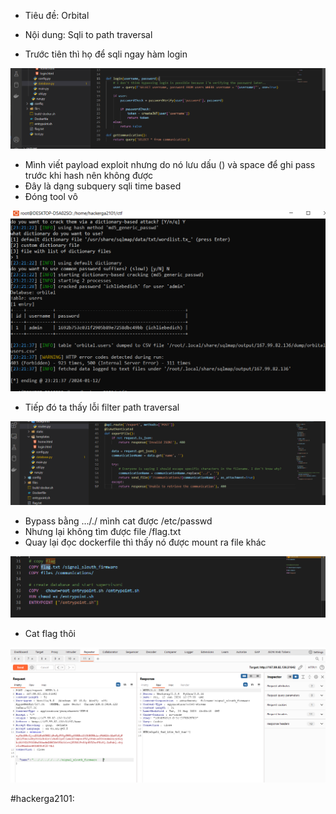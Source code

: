 - Tiêu đề: Orbital
- Nội dung: Sqli to path traversal 

- Trước tiên thì họ để sqli ngay hàm login 

![Alt text](<../image/36.1.png>)

- Mình viết payload exploit nhưng do nó lưu dấu () và space để ghi pass trước khi hash nên không được 
- Đây là dạng subquery sqli time based
- Đóng tool vô 

![Alt text](<../image/36.2.png>)
- Tiếp đó ta thấy lỗi filter path traversal 

![Alt text](<../image/36.3.png>)

- Bypass bằng ..././ mình cat được /etc/passwd 
- Nhưng lại không tìm được file /flag.txt 
- Quay lại đọc dockerfile thì thấy nó được mount ra file khác 

![Alt text](<../image/36.5.png>)

- Cat flag thôi 

![Alt text](<../image/36.4.png>)

#hackerga2101: